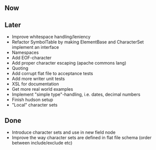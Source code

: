 Now
---


Later
-----
* Improve whitespace handling/leniency
* Refactor SymbolTable by making ElementBase and CharacterSet implement an interface
* Namespaces
* Add EOF-character
* Add proper character escaping (apache commons lang)
* Quoting
* Add corrupt flat file to acceptance tests
* Add more writer unit tests
* XSL for documentation
* Get more real world examples
* Implement "simple type"-handling, i.e. dates, decimal numbers
* Finish hudson setup
* "Local" character sets

Done
----
* Introduce character sets and use in new field node
* Improve the way character sets are defined in flat file schema (order between include/exclude etc)
